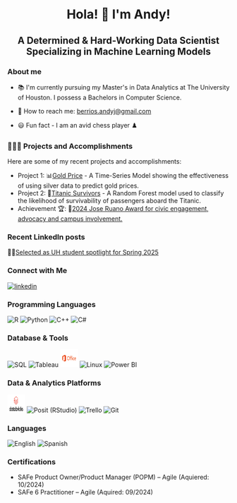 <h1 align="center"> Hola! 🤠 I'm Andy!</h1>
<h2 align="center"> A Determined & Hard-Working Data Scientist Specializing in Machine Learning Models </h2>

### About me

- 📚 I'm currently pursuing my Master's in Data Analytics at The University of Houston. I possess a Bachelors in Computer Science.

- 📧 How to reach me: berrios.andyj@gmail.com

- 😃 Fun fact - I am an avid chess player ♟️

<h3>👨🏻‍💻 Projects and Accomplishments </h3>

Here are some of my recent projects and accomplishments:
- Project 1: 📊[Gold Price](https://github.com/AndyBerrios/Gold-Silver-Time-Series) - A Time-Series Model showing the effectiveness of using silver data to predict gold prices.
- Project 2: 📂[Titanic Survivors](https://github.com/AndyBerrios/Titanic_Random_Forest) - A Random Forest model used to classify the likelihood of survivability of passengers aboard the Titanic.
- Achievement 🏆: 🎯[2024 Jose Ruano Award for civic engagement, advocacy and campus involvement.](https://www.hacu.net/NewsBot.asp?MODE=VIEW&ID=4883)

<h3> Recent LinkedIn posts </h3>

👨‍🎓[Selected as UH student spotlight for Spring 2025](https://www.linkedin.com/posts/andy-berrios_student-spotlight-andy-berrios-activity-7290096985867440128-M3Fu?utm_source=share&utm_medium=member_desktop)

<h3> Connect with Me </h3>

<a href="https://www.linkedin.com/in/andy-berrios/" target="_blank">
  <img src="https://cdn.jsdelivr.net/gh/devicons/devicon/icons/linkedin/linkedin-original.svg" 
       alt="linkedin" width="40" height="40"/>
</a>

<!-- Programming Languages -->
<h3>Programming Languages</h3>
<p align="left">
  <!-- R -->
  <img src="https://cdn.jsdelivr.net/gh/devicons/devicon/icons/r/r-original.svg" 
       width="40" height="40" alt="R" />
  <!-- Python -->
  <img src="https://cdn.jsdelivr.net/gh/devicons/devicon/icons/python/python-original.svg" 
       width="40" height="40" alt="Python" />
  <!-- C++ -->
  <img src="https://cdn.jsdelivr.net/gh/devicons/devicon/icons/cplusplus/cplusplus-original.svg" 
       width="40" height="40" alt="C++" />
  <!-- C# -->
  <img src="https://cdn.jsdelivr.net/gh/devicons/devicon/icons/csharp/csharp-original.svg" 
       width="40" height="40" alt="C#" />
</p>

<!-- Database & Tools -->
<h3>Database &amp; Tools</h3>
<p align="left">
  <!-- SQL (using MySQL icon here as a stand-in for SQL) -->
  <img src="https://cdn.jsdelivr.net/gh/devicons/devicon/icons/mysql/mysql-original.svg"
       width="40" height="40" alt="SQL" />
  <!-- Tableau -->
  <img src="https://upload.wikimedia.org/wikipedia/commons/4/4b/Tableau_Logo.png"
       width="40" height="40" alt="Tableau" />
<!-- Microsoft Office -->
<img src="./icons/Microsoft_Office-Logo.wine.png" 
     width="40" height="40" 
     alt="Microsoft Office Logo" />
  <!-- Linux -->
  <img src="https://cdn.jsdelivr.net/gh/devicons/devicon/icons/linux/linux-original.svg"
       width="40" height="40" alt="Linux" />
  <!-- Power BI -->
  <img src="https://upload.wikimedia.org/wikipedia/commons/c/cf/New_Power_BI_Logo.svg"
       width="40" height="40" alt="Power BI" />
</p>

<!-- Data & Analytics Platforms -->
<h3>Data &amp; Analytics Platforms</h3>
<p align="left">
<!-- Databricks -->
<img src="./icons/Databricks_Logo.png" 
     width="40" height="40" 
     alt="Databricks Logo" />
  <!-- Posit (formerly RStudio) using devicon's RStudio icon -->
  <img src="https://cdn.jsdelivr.net/gh/devicons/devicon/icons/rstudio/rstudio-original.svg"
       width="40" height="40" alt="Posit (RStudio)" />
  <!-- Trello -->
  <img src="https://cdn.jsdelivr.net/gh/devicons/devicon/icons/trello/trello-plain.svg"
       width="40" height="40" alt="Trello" />
  <!-- Git -->
  <img src="https://cdn.jsdelivr.net/gh/devicons/devicon/icons/git/git-original.svg"
       width="40" height="40" alt="Git" />
</p>

<!-- Languages -->
<h3>Languages</h3>
<p align="left">
  <!-- English -->
  <img src="https://upload.wikimedia.org/wikipedia/commons/a/a4/Flag_of_the_United_States.svg"
       width="40" height="40" alt="English" />
  <!-- Spanish (Fluent) -->
  <img src="https://upload.wikimedia.org/wikipedia/commons/9/9a/Flag_of_Spain.svg"
       width="40" height="40" alt="Spanish" />
</p>

<!-- Certifications -->
<h3>Certifications</h3>
<ul>
  <li>SAFe Product Owner/Product Manager (POPM) – Agile (Aquiered: 10/2024)</li>
  <li>SAFe 6 Practitioner – Agile (Aquired: 09/2024)</li>
</ul>


<!--
**AndyBerrios/AndyBerrios** is a ✨ _special_ ✨ repository because its `README.md` (this file) appears on your GitHub profile.

Here are some ideas to get you started:

- 🔭 I’m currently working on ...
- 🌱 I’m currently learning ...
- 👯 I’m looking to collaborate on ...
- 🤔 I’m looking for help with ...
- 💬 Ask me about ...
- 📫 How to reach me: ...
- 😄 Pronouns: ...
- ⚡ Fun fact: ...
-->
